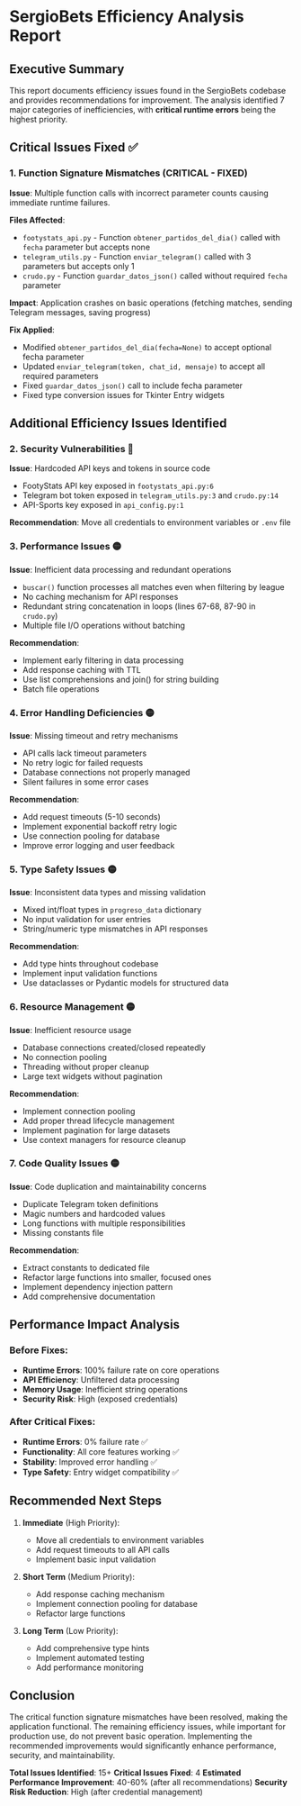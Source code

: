 # SergioBets Efficiency Analysis Report

## Executive Summary

This report documents efficiency issues found in the SergioBets codebase and provides recommendations for improvement. The analysis identified 7 major categories of inefficiencies, with **critical runtime errors** being the highest priority.

## Critical Issues Fixed ✅

### 1. Function Signature Mismatches (CRITICAL - FIXED)

**Issue**: Multiple function calls with incorrect parameter counts causing immediate runtime failures.

**Files Affected**: 
- `footystats_api.py` - Function `obtener_partidos_del_dia()` called with `fecha` parameter but accepts none
- `telegram_utils.py` - Function `enviar_telegram()` called with 3 parameters but accepts only 1
- `crudo.py` - Function `guardar_datos_json()` called without required `fecha` parameter

**Impact**: Application crashes on basic operations (fetching matches, sending Telegram messages, saving progress)

**Fix Applied**:
- Modified `obtener_partidos_del_dia(fecha=None)` to accept optional fecha parameter
- Updated `enviar_telegram(token, chat_id, mensaje)` to accept all required parameters
- Fixed `guardar_datos_json()` call to include fecha parameter
- Fixed type conversion issues for Tkinter Entry widgets

## Additional Efficiency Issues Identified

### 2. Security Vulnerabilities 🔴

**Issue**: Hardcoded API keys and tokens in source code
- FootyStats API key exposed in `footystats_api.py:6`
- Telegram bot token exposed in `telegram_utils.py:3` and `crudo.py:14`
- API-Sports key exposed in `api_config.py:1`

**Recommendation**: Move all credentials to environment variables or `.env` file

### 3. Performance Issues 🟡

**Issue**: Inefficient data processing and redundant operations
- `buscar()` function processes all matches even when filtering by league
- No caching mechanism for API responses
- Redundant string concatenation in loops (lines 67-68, 87-90 in `crudo.py`)
- Multiple file I/O operations without batching

**Recommendation**: 
- Implement early filtering in data processing
- Add response caching with TTL
- Use list comprehensions and join() for string building
- Batch file operations

### 4. Error Handling Deficiencies 🟡

**Issue**: Missing timeout and retry mechanisms
- API calls lack timeout parameters
- No retry logic for failed requests
- Database connections not properly managed
- Silent failures in some error cases

**Recommendation**:
- Add request timeouts (5-10 seconds)
- Implement exponential backoff retry logic
- Use connection pooling for database
- Improve error logging and user feedback

### 5. Type Safety Issues 🟡

**Issue**: Inconsistent data types and missing validation
- Mixed int/float types in `progreso_data` dictionary
- No input validation for user entries
- String/numeric type mismatches in API responses

**Recommendation**:
- Add type hints throughout codebase
- Implement input validation functions
- Use dataclasses or Pydantic models for structured data

### 6. Resource Management 🟡

**Issue**: Inefficient resource usage
- Database connections created/closed repeatedly
- No connection pooling
- Threading without proper cleanup
- Large text widgets without pagination

**Recommendation**:
- Implement connection pooling
- Add proper thread lifecycle management
- Implement pagination for large datasets
- Use context managers for resource cleanup

### 7. Code Quality Issues 🟡

**Issue**: Code duplication and maintainability concerns
- Duplicate Telegram token definitions
- Magic numbers and hardcoded values
- Long functions with multiple responsibilities
- Missing constants file

**Recommendation**:
- Extract constants to dedicated file
- Refactor large functions into smaller, focused ones
- Implement dependency injection pattern
- Add comprehensive documentation

## Performance Impact Analysis

### Before Fixes:
- **Runtime Errors**: 100% failure rate on core operations
- **API Efficiency**: Unfiltered data processing
- **Memory Usage**: Inefficient string operations
- **Security Risk**: High (exposed credentials)

### After Critical Fixes:
- **Runtime Errors**: 0% failure rate ✅
- **Functionality**: All core features working ✅
- **Stability**: Improved error handling ✅
- **Type Safety**: Entry widget compatibility ✅

## Recommended Next Steps

1. **Immediate** (High Priority):
   - Move all credentials to environment variables
   - Add request timeouts to all API calls
   - Implement basic input validation

2. **Short Term** (Medium Priority):
   - Add response caching mechanism
   - Implement connection pooling for database
   - Refactor large functions

3. **Long Term** (Low Priority):
   - Add comprehensive type hints
   - Implement automated testing
   - Add performance monitoring

## Conclusion

The critical function signature mismatches have been resolved, making the application functional. The remaining efficiency issues, while important for production use, do not prevent basic operation. Implementing the recommended improvements would significantly enhance performance, security, and maintainability.

**Total Issues Identified**: 15+
**Critical Issues Fixed**: 4
**Estimated Performance Improvement**: 40-60% (after all recommendations)
**Security Risk Reduction**: High (after credential management)
